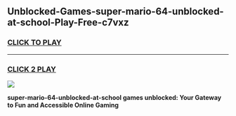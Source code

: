 
## Unblocked-Games-super-mario-64-unblocked-at-school-Play-Free-c7vxz
<h3>
<a href="https://premium76.site?title=super-mario-64-unblocked-at-school&ref=23A">CLICK TO PLAY</a></h3>
<hr>

<h3>
<a href="https://premium76.site?title=super-mario-64-unblocked-at-school&ref=23A">CLICK 2 PLAY</a>
  
</h3>

<a href="https://premium76.site?title=super-mario-64-unblocked-at-school&ref=23A"><img src="https://clearcache.store/games.png"></a>


**super-mario-64-unblocked-at-school games unblocked: Your Gateway to Fun and Accessible Online Gaming**
